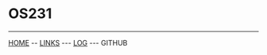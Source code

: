 # OS231
---------------------------
[HOME](https://dhiwarya.github.io/os231/) -- [LINKS](https://dhiwarya.github.io/LINKS) --- [LOG](https://github.com/dhiwarya/os231/blob/master/TXT/mylog.txt) --- GITHUB
